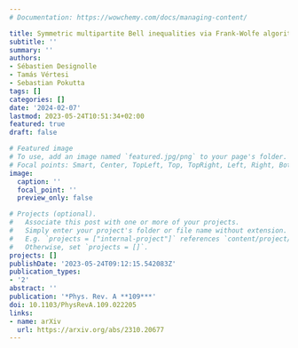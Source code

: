 ```yaml
---
# Documentation: https://wowchemy.com/docs/managing-content/

title: Symmetric multipartite Bell inequalities via Frank-Wolfe algorithms
subtitle: ''
summary: ''
authors:
- Sébastien Designolle
- Tamás Vértesi
- Sebastian Pokutta
tags: []
categories: []
date: '2024-02-07'
lastmod: 2023-05-24T10:51:34+02:00
featured: true
draft: false

# Featured image
# To use, add an image named `featured.jpg/png` to your page's folder.
# Focal points: Smart, Center, TopLeft, Top, TopRight, Left, Right, BottomLeft, Bottom, BottomRight.
image:
  caption: ''
  focal_point: ''
  preview_only: false

# Projects (optional).
#   Associate this post with one or more of your projects.
#   Simply enter your project's folder or file name without extension.
#   E.g. `projects = ["internal-project"]` references `content/project/deep-learning/index.md`.
#   Otherwise, set `projects = []`.
projects: []
publishDate: '2023-05-24T09:12:15.542083Z'
publication_types:
- '2'
abstract: ''
publication: '*Phys. Rev. A **109***'
doi: 10.1103/PhysRevA.109.022205
links:
- name: arXiv
  url: https://arxiv.org/abs/2310.20677
---
```

